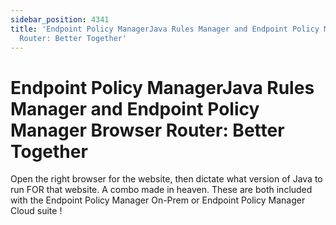 ```yaml
---
sidebar_position: 4341
title: 'Endpoint Policy ManagerJava Rules Manager and Endpoint Policy Manager Browser
  Router: Better Together'
---
```


# Endpoint Policy ManagerJava Rules Manager and Endpoint Policy Manager Browser Router: Better Together

Open the right browser for the website, then dictate what version of Java to run FOR that website. A combo made in heaven. These are both included with the Endpoint Policy Manager On-Prem or Endpoint Policy Manager Cloud suite !